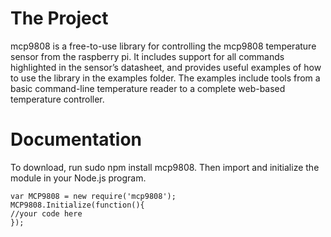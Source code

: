 # The Project
mcp9808 is a free-to-use library for controlling the mcp9808 temperature sensor from the raspberry pi. It includes support for all commands highlighted in the sensor’s datasheet, and provides useful examples of how to use the library in the examples folder. The examples include tools from a basic command-line temperature reader to a complete web-based temperature controller. 
# Documentation

To download, run sudo npm install mcp9808.
Then import and initialize the module in your Node.js program.

	var MCP9808 = new require('mcp9808');
	MCP9808.Initialize(function(){
	//your code here
	});
